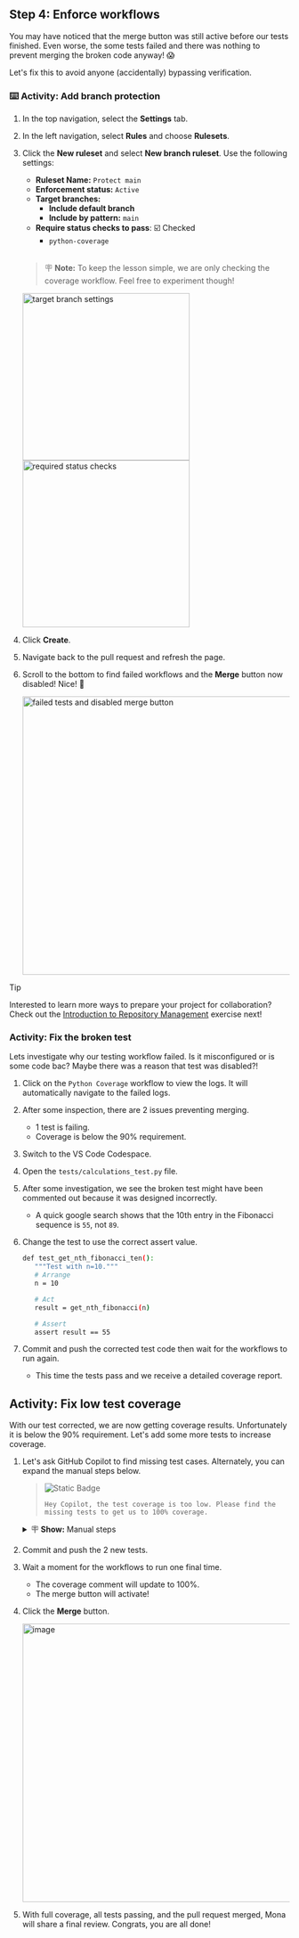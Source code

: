 ## Step 4: Enforce workflows

You may have noticed that the merge button was still active before our tests finished.
Even worse, the some tests failed and there was nothing to prevent merging the broken code anyway! 😱

Let's fix this to avoid anyone (accidentally) bypassing verification.

### ⌨️ Activity: Add branch protection

1. In the top navigation, select the **Settings** tab.

1. In the left navigation, select **Rules** and choose **Rulesets**.

1. Click the **New ruleset** and select **New branch ruleset**. Use the following settings:

   - **Ruleset Name:** `Protect main`
   - **Enforcement status:** `Active`
   - **Target branches:**
     - **Include default branch**
     - **Include by pattern:** `main`
   - **Require status checks to pass**: ☑️ Checked
     - `python-coverage`

   <br/>

   > 🪧 **Note:** To keep the lesson simple, we are only checking the coverage workflow. Feel free to experiment though!

   <img width="300" alt="target branch settings" src="https://github.com/user-attachments/assets/9b68fd13-8348-401e-b1a3-6fd2f8744759" />

   <img width="300" alt="required status checks" src="https://github.com/user-attachments/assets/b824ab47-f9c0-4ffa-9e35-2f91eb0ffcc7" />

1. Click **Create**.

1. Navigate back to the pull request and refresh the page.

1. Scroll to the bottom to find failed workflows and the **Merge** button now disabled! Nice! 🥰

   <img width="500" alt="failed tests and disabled merge button" src="https://github.com/user-attachments/assets/9ae254d7-b00b-4fc9-aa30-e9b840d1cc87" />

> [!TIP]
> Interested to learn more ways to prepare your project for collaboration? Check out the [Introduction to Repository Management](https://github.com/skills/introduction-to-repository-management) exercise next!

### Activity: Fix the broken test

Lets investigate why our testing workflow failed. Is it misconfigured or is some code bac? Maybe there was a reason that test was disabled?!

1. Click on the `Python Coverage` workflow to view the logs. It will automatically navigate to the failed logs.

1. After some inspection, there are 2 issues preventing merging.

   - 1 test is failing.
   - Coverage is below the 90% requirement.

1. Switch to the VS Code Codespace.

1. Open the `tests/calculations_test.py` file.

1. After some investigation, we see the broken test might have been commented out because it was designed incorrectly.

   - A quick google search shows that the 10th entry in the Fibonacci sequence is `55`, not `89`.

1. Change the test to use the correct assert value.

   ```bash
   def test_get_nth_fibonacci_ten():
      """Test with n=10."""
      # Arrange
      n = 10

      # Act
      result = get_nth_fibonacci(n)

      # Assert
      assert result == 55
   ```

1. Commit and push the corrected test code then wait for the workflows to run again.

   - This time the tests pass and we receive a detailed coverage report.

## Activity: Fix low test coverage

With our test corrected, we are now getting coverage results.
Unfortunately it is below the 90% requirement.
Let's add some more tests to increase coverage.

1. Let's ask GitHub Copilot to find missing test cases. Alternately, you can expand the manual steps below.

   > ![Static Badge](https://img.shields.io/badge/-Prompt-text?style=social&logo=github%20copilot)
   >
   > ```prompt
   > Hey Copilot, the test coverage is too low. Please find the missing tests to get us to 100% coverage.
   > ```

   <details>
   <summary>🪧 <b>Show:</b> Manual steps</summary>

   1. Open the `tests/calculations_test.py` file.

   1. Add the following 2 entries.

      ```py
      def test_area_of_circle_negative_radius():
         """Test with a negative radius to raise ValueError."""
         # Arrange
         radius = -1

         # Act & Assert
         with pytest.raises(ValueError):
            area_of_circle(radius)
      ```

      ```py
      def test_get_nth_fibonacci_negative():
         """Test with a negative number to raise ValueError."""
         # Arrange
         n = -1

         # Act & Assert
         with pytest.raises(ValueError):
            get_nth_fibonacci(n)
      ```

   </details>

1. Commit and push the 2 new tests.

1. Wait a moment for the workflows to run one final time.

   - The coverage comment will update to 100%.
   - The merge button will activate!

1. Click the **Merge** button.

   <img width="500" alt="image" src="https://github.com/user-attachments/assets/1c75d9bc-62e9-429f-ad4d-45ea8b7d1a73" />

1. With full coverage, all tests passing, and the pull request merged, Mona will share a final review. Congrats, you are all done!
